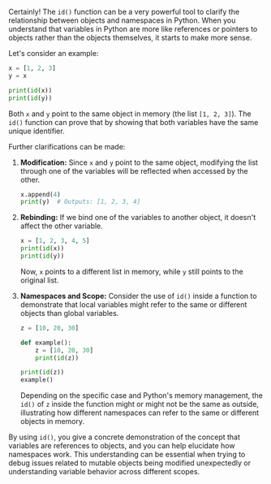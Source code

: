 Certainly! The `id()` function can be a very powerful tool to clarify the relationship between objects and namespaces in Python. When you understand that variables in Python are more like references or pointers to objects rather than the objects themselves, it starts to make more sense.

Let's consider an example:

```python
x = [1, 2, 3]
y = x

print(id(x))
print(id(y))
```

Both `x` and `y` point to the same object in memory (the list `[1, 2, 3]`). The `id()` function can prove that by showing that both variables have the same unique identifier.

Further clarifications can be made:

1. **Modification:** Since `x` and `y` point to the same object, modifying the list through one of the variables will be reflected when accessed by the other.

    ```python
    x.append(4)
    print(y)  # Outputs: [1, 2, 3, 4]
    ```

2. **Rebinding:** If we bind one of the variables to another object, it doesn't affect the other variable.

    ```python
    x = [1, 2, 3, 4, 5]
    print(id(x))
    print(id(y))
    ```

    Now, `x` points to a different list in memory, while `y` still points to the original list.

3. **Namespaces and Scope:** Consider the use of `id()` inside a function to demonstrate that local variables might refer to the same or different objects than global variables.

    ```python
    z = [10, 20, 30]

    def example():
        z = [10, 20, 30]
        print(id(z))

    print(id(z))
    example()
    ```

    Depending on the specific case and Python's memory management, the `id()` of `z` inside the function might or might not be the same as outside, illustrating how different namespaces can refer to the same or different objects in memory.

By using `id()`, you give a concrete demonstration of the concept that variables are references to objects, and you can help elucidate how namespaces work. This understanding can be essential when trying to debug issues related to mutable objects being modified unexpectedly or understanding variable behavior across different scopes.